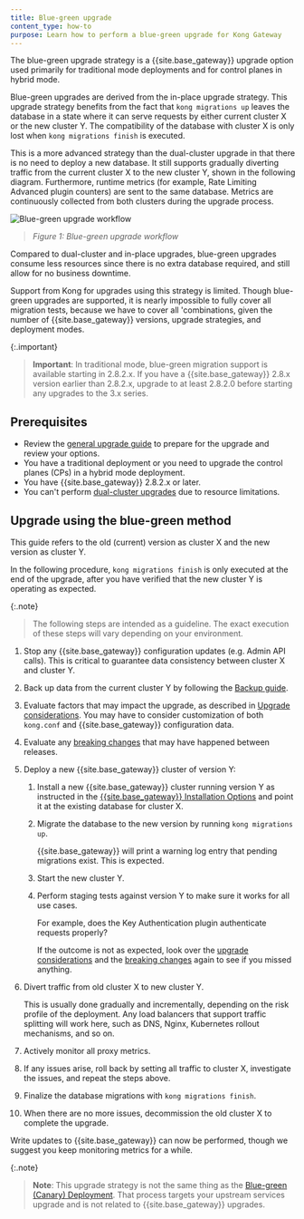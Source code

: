 ```yaml
---
title: Blue-green upgrade
content_type: how-to
purpose: Learn how to perform a blue-green upgrade for Kong Gateway
---
```


The blue-green upgrade strategy is a {{site.base_gateway}} upgrade option used primarily for traditional mode deployments 
and for control planes in hybrid mode. 

Blue-green upgrades are derived from the in-place upgrade strategy. 
This upgrade strategy benefits from the fact that `kong migrations up` leaves the database in a state 
where it can serve requests by either current cluster X or the new cluster Y. 
The compatibility of the database with cluster X is only lost when `kong migrations finish` is executed.

This is a more advanced strategy than the dual-cluster upgrade in that there is no need to deploy a new database. 
It still supports gradually diverting traffic from the current cluster X to the new cluster Y, shown in the following diagram. 
Furthermore, runtime metrics (for example, Rate Limiting Advanced plugin counters) are sent to the same database. 
Metrics are continuously collected from both clusters during the upgrade process.

![Blue-green upgrade workflow](/assets/images/products/gateway/upgrade/blue-green-upgrade.png)

> _Figure 1: Blue-green upgrade workflow_

Compared to dual-cluster and in-place upgrades, blue-green upgrades consume less resources since there is no extra database required, 
and still allow for no business downtime.

Support from Kong for upgrades using this strategy is limited.
Though blue-green upgrades are supported, it is nearly impossible to fully cover all migration tests, because we have to cover all 
'combinations, given the number of {{site.base_gateway}} versions, upgrade strategies, and deployment modes. 

{:.important}
> **Important**: In traditional mode, blue-green migration support is available starting in 2.8.2.x.
If you have a {{site.base_gateway}} 2.8.x version earlier than 2.8.2.x, upgrade to at least 2.8.2.0 before starting any upgrades to the 3.x series.

## Prerequisites

* Review the [general upgrade guide](/gateway/{{page.kong_version}}/upgrade/) to prepare for the upgrade and review your options.
* You have a traditional deployment or you need to upgrade the control planes (CPs) in a hybrid mode deployment.
* You have {{site.base_gateway}} 2.8.2.x or later.
* You can't perform [dual-cluster upgrades](/gateway/{{page.kong_version}}/upgrade/dual-cluster/) due to resource limitations.

## Upgrade using the blue-green method

This guide refers to the old (current) version as cluster X and the new version as cluster Y.

In the following procedure, `kong migrations finish` is only executed at the end of the upgrade, 
after you have verified that the new cluster Y is operating as expected.

{:.note}
> The following steps are intended as a guideline.
The exact execution of these steps will vary depending on your environment. 

1. Stop any {{site.base_gateway}} configuration updates (e.g. Admin API calls). 
This is critical to guarantee data consistency between cluster X and cluster Y.

2. Back up data from the current cluster Y by following the 
[Backup guide](/gateway/{{page.kong_version}}/upgrade/backup-and-restore/).

3. Evaluate factors that may impact the upgrade, as described in [Upgrade considerations](/gateway/{{page.kong_version}}/upgrade/#preparation-upgrade-considerations/).
You may have to consider customization of both `kong.conf` and {{site.base_gateway}} configuration data.

4. Evaluate any [breaking changes](/gateway/{{page.kong_version}}/breaking-changes/) that may 
have happened between releases.

5. Deploy a new {{site.base_gateway}} cluster of version Y:

    1. Install a new {{site.base_gateway}} cluster running version Y as instructed in the 
    [{{site.base_gateway}} Installation Options](/gateway/{{page.kong_version}}/install/) and 
    point it at the existing database for cluster X.
    
    2. Migrate the database to the new version by running `kong migrations up`. 
    
        {{site.base_gateway}} will print a warning log entry that pending migrations exist. 
        This is expected.

    3. Start the new cluster Y.

    4. Perform staging tests against version Y to make sure it works for all use cases. 
    
        For example, does the Key Authentication plugin authenticate requests properly?
        
        If the outcome is not as expected, look over the 
        [upgrade considerations](/gateway/{{page.kong_version}}/upgrade/#preparation-upgrade-considerations/) and the 
        [breaking changes](/gateway/{{page.kong_version}}/breaking-changes/)
        again to see if you missed anything.

6. Divert traffic from old cluster X to new cluster Y.
    
    This is usually done gradually and incrementally, depending on the risk profile of the deployment. 
    Any load balancers that support traffic splitting will work here, such as DNS, Nginx, Kubernetes rollout mechanisms, and so on.

7. Actively monitor all proxy metrics.

8. If any issues arise, roll back by setting all traffic to cluster X, investigate the issues, 
and repeat the steps above.

9. Finalize the database migrations with `kong migrations finish`.

10. When there are no more issues, decommission the old cluster X to complete the upgrade.

Write updates to {{site.base_gateway}} can now be performed, though we suggest you keep monitoring metrics for a while.

{:.note}
> **Note**: This upgrade strategy is not the same thing as the [Blue-green (Canary) Deployment](/gateway/{{page.kong_version}}/production/canary/). 
That process targets your upstream services upgrade and is not related to {{site.base_gateway}} upgrades.